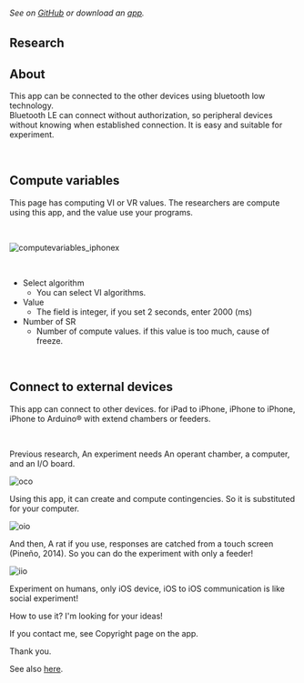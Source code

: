 ###### See on [GitHub](https://github.com/YutoMizutani/AppInfoFiles/blob/master/OperantChamberApp/docs/research.md) or download an [app](https://itunes.apple.com/jp/app/operantchamberapp/id1250835517).

## Research

## About

This app can be connected to the other devices using bluetooth low technology.<br>
Bluetooth LE can connect without authorization, so peripheral devices without knowing when established connection. It is easy and suitable for experiment.

<br>

## Compute variables

This page has computing VI or VR values. The researchers are compute using this app, and the value use your programs.

<br>

![computevariables_iphonex](https://user-images.githubusercontent.com/22558921/37640015-fe0ef68a-2c56-11e8-9fcf-8a5f0ce82ee4.jpg)

<br>

- Select algorithm
	- You can select VI algorithms.
- Value
	- The field is integer, if you set 2 seconds, enter 2000 (ms)
- Number of SR
	- Number of compute values. if this value is too much, cause of freeze.

<br>

## Connect to external devices

This app can connect to other devices. for iPad to iPhone, iPhone to iPhone, iPhone to Arduino® with extend chambers or feeders.

<br>

Previous research, An experiment needs An operant chamber, a computer, and an I/O board.

![oco](https://user-images.githubusercontent.com/22558921/37643040-a9da7d26-2c62-11e8-9a23-01d24fbac6a4.png)

Using this app, it can create and compute contingencies. So it is substituted for your computer.

![oio](https://user-images.githubusercontent.com/22558921/37643043-aa509042-2c62-11e8-94ad-f3b52fdd63a9.png)

And then, A rat if you use, responses are catched from a touch screen (Pineño, 2014). So you can do the experiment with only a feeder!

![iio](https://user-images.githubusercontent.com/22558921/37643042-aa1b69da-2c62-11e8-8b09-537eab7cdbbc.png)

Experiment on humans, only iOS device, iOS to iOS communication is like social experiment!

How to use it? I'm looking for your ideas!

If you contact me, see Copyright page on the app.

Thank you.

See also [here](https://github.com/YutoMizutani/AppInfoFiles/blob/master/OperantChamberApp/docs/AudioInfo.md).